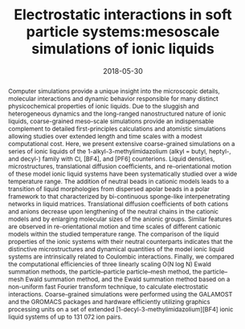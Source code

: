 ---
title: "Electrostatic interactions in soft particle systems:mesoscale simulations of ionic liquids"
authors:
- Yong-Lei Wang
- You-Liang Zhu
- Zhong-Yuan Lu
- Aatto Laaksonen
date: "2018-05-30"
doi: "10.1039/C8SM00387D"
publication_types: ["期刊文章"]
publication: "Soft Matter"
publication_short: "Soft Matter 2018,21,14,4252-4267"
abstract: "
<!--more-->
Computer simulations provide a unique insight into the  microscopic details, molecular interactions and dynamic behavior  responsible for many distinct physicochemical properties of ionic  liquids. Due to the sluggish and heterogeneous dynamics and the  long-ranged nanostructured nature of ionic liquids, coarse-grained  meso-scale simulations provide an indispensable complement to detailed  first-principles calculations and atomistic simulations allowing studies  over extended length and time scales with a modest computational cost.  Here, we present extensive coarse-grained simulations on a series of  ionic liquids of the 1-alkyl-3-methylimidazolium (alkyl = butyl,  heptyl-, and decyl-) family with Cl, [BF4], and [PF6] counterions.  Liquid densities, microstructures, translational diffusion coefficients,  and re-orientational motion of these model ionic liquid systems have  been systematically studied over a wide temperature range. The addition  of neutral beads in cationic models leads to a transition of liquid  morphologies from dispersed apolar beads in a polar framework to that  characterized by bi-continuous sponge-like interpenetrating networks in  liquid matrices. Translational diffusion coefficients of both cations  and anions decrease upon lengthening of the neutral chains in the  cationic models and by enlarging molecular sizes of the anionic groups.  Similar features are observed in re-orientational motion and time scales  of different cationic models within the studied temperature range. The  comparison of the liquid properties of the ionic systems with their  neutral counterparts indicates that the distinctive microstructures and  dynamical quantities of the model ionic liquid systems are intrinsically  related to Coulombic interactions. Finally, we compared the  computational efficiencies of three linearly scaling O(N log N) Ewald  summation methods, the particle–particle particle–mesh method, the  particle–mesh Ewald summation method, and the Ewald summation method  based on a non-uniform fast Fourier transform technique, to calculate  electrostatic interactions. Coarse-grained simulations were performed  using the GALAMOST and the GROMACS packages and hardware efficiently  utilizing graphics processing units on a set of extended  [1-decyl-3-methylimidazolium][BF4] ionic liquid systems of up to 131 072  ion pairs."
url_pdf: "https://pubs.rsc.org/en/content/articlelanding/2018/sm/c8sm00387d"
---